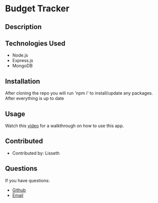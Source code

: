 # Budget Tracker

## Description
  
  

  ## Technologies Used

  * Node.js
  * Express.js
  * MongoDB
  
  ## Installation

  After cloning the repo you will run 'npm i' to install/update any packages. After everything is up to date 

  ## Usage

  

  Watch this [video]() for a walkthrough on how to use this app.


  ## Contributed

  * Contributed by: Lisseth


  ## Questions

  If you have questions:
  * [Github](https://github.com/lissethdiaz)
  * [Email](mailto:lissdiaz15@gmail.com) 
